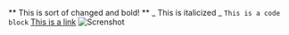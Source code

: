 ** This is sort of changed and bold! **
_ This is italicized _
``` This is a code block ```
[This is a link](http://www.dictionary.com/browse/awesome)
![Screnshot](GPS_1.1.png)